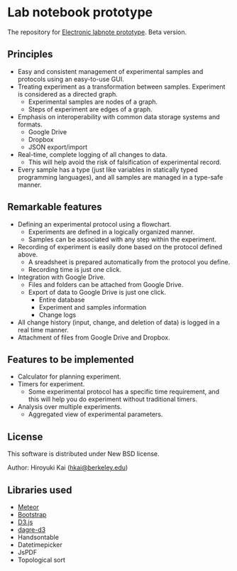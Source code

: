 # Lab notebook prototype

The repository for [Electronic labnote prototype](http://labnote.meteor.com/). Beta version.

## Principles

* Easy and consistent management of experimental samples and protocols using an easy-to-use GUI.
* Treating experiment as a transformation between samples. Experiment is considered as a directed graph.
   * Experimental samples are nodes of a graph.
   * Steps of experiment are edges of a graph.
* Emphasis on interoperability with common data storage systems and formats.
    * Google Drive
    * Dropbox
    * JSON export/import
* Real-time, complete logging of all changes to data.
    * This will help avoid the risk of falsification of experimental record.
* Every sample has a type (just like variables in statically typed programming languages), and all samples are managed in a type-safe manner.

## Remarkable features

* Defining an experimental protocol using a flowchart.
    * Experiments are defined in a logically organized manner.
    * Samples can be associated with any step within the experiment.
* Recording of experiment is easily done based on the protocol defined above.
    * A sreadsheet is prepared automatically from the protocol you define.
    * Recording time is just one click.
* Integration with Google Drive.
    * Files and folders can be attached from Google Drive.
    * Export of data to Google Drive is just one click.
        * Entire database
        * Experiment and samples information
        * Change logs
* All change history (input, change, and deletion of data) is logged in a real time manner.
* Attachment of files from Google Drive and Dropbox.

## Features to be implemented

* Calculator for planning experiment.
* Timers for experiment.
    * Some experimental protocol has a specific time requirement, and this will help you do experiment without traditional timers.
* Analysis over multiple experiments.
    * Aggregated view of experimental parameters.


## License

This software is distributed under New BSD license.

Author: Hiroyuki Kai (hkai@berkeley.edu)

## Libraries used

* [Meteor](http://meteor.com)
* [Bootstrap](http://getbootstrap.com/)
* [D3.js](http://d3js.org/)
* [dagre-d3](https://github.com/cpettitt/dagre-d3)
* Handsontable
* Datetimepicker
* JsPDF
* Topological sort
